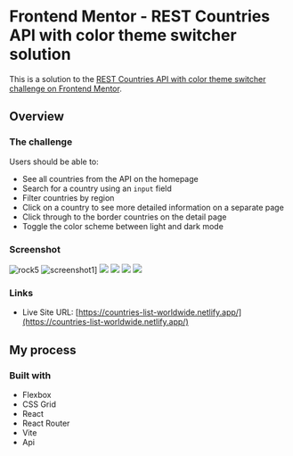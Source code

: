 # Frontend Mentor - REST Countries API with color theme switcher solution

This is a solution to the [REST Countries API with color theme switcher challenge on Frontend Mentor](https://www.frontendmentor.io/challenges/rest-countries-api-with-color-theme-switcher-5cacc469fec04111f7b848ca).

## Overview

### The challenge

Users should be able to:

- See all countries from the API on the homepage
- Search for a country using an `input` field
- Filter countries by region
- Click on a country to see more detailed information on a separate page
- Click through to the border countries on the detail page
- Toggle the color scheme between light and dark mode

### Screenshot


![rock5](https://github.com/nanatotibadze/RockPaperScissors/assets/106735126/85979214-3dec-4a5b-8ddb-8d6f43b66c18)
![screenshot1](https://github.com/nanatotibadze/countries/assets/106735126/e8b26476-2052-4f3b-9e5e-29212317acfa)]
![](![screenshot1](https://github.com/nanatotibadze/countries/assets/106735126/eb55e4d3-17c0-4ecd-9e5a-18b68d022016)
)
![](./screenshot.jpg)
![](./screenshot.jpg)
![](./screenshot.jpg)

### Links

- Live Site URL: [https://countries-list-worldwide.netlify.app/](https://countries-list-worldwide.netlify.app/)

## My process

### Built with

- Flexbox
- CSS Grid
- React
- React Router
- Vite
- Api
